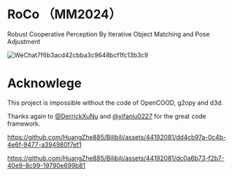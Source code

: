 # RoCo  （MM2024）
Robust Cooperative Perception By Iterative Object Matching and Pose Adjustment


![WeChat7f6b3acd42cbba3c9648bcf1fc13b3c9](https://github.com/user-attachments/assets/5674d1f6-5b57-4f09-b129-151f4130739f)




#  Acknowlege
This project is impossible without the code of OpenCOOD, g2opy and d3d.

Thanks again to [@DerrickXuNu](https://github.com/DerrickXuNu) and [@yifanlu0227](https://github.com/yifanlu0227)  for the great code framework.

https://github.com/HuangZhe885/Bilibili/assets/44192081/dd4cb97a-0c4b-4e6f-9477-a394980f7ef1




https://github.com/HuangZhe885/Bilibili/assets/44192081/dc0a6b73-f2b7-40e9-8c99-19790e699b81

